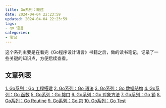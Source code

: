```yaml
---
title: Go系列：概述
date: 2024-04-04 22:23:59
updated: 2024-04-04 22:23:59
tags:
- go 语言
categories: 
- 笔记
---
```


这个系列主要是在看完《Go程序设计语言》书籍之后，做的读书笔记，记录了一些关键的知识点，方便后续查看。

<!-- more -->

## 文章列表

[1. Go系列：Go 工程搭建][1]
[2. Go系列：Go 语法][2]
[3. Go系列：Go 数据结构][3]
[4. Go系列：Go 函数][4]
[5. Go系列：Go 接口][5]
[6. Go系列：Go 对象方法][6]
[7. Go系列：Go 锁][7]
[8. Go系列：Go Routine][8]
[9. Go系列：Go 包][9]
[10. Go系列：Go Test][10]

[1]:https://zhangxt.top/2024/04/12/go-project/
[2]:https://zhangxt.top/2024/06/10/go-syntax/
[3]:https://zhangxt.top/2024/06/10/go-data-structures/
[4]:https://zhangxt.top/2024/06/10/go-functions/
[5]:https://zhangxt.top/2024/06/13/go-interface/
[6]:https://zhangxt.top/2024/06/13/go-object-method/
[7]:https://zhangxt.top/2024/06/13/go-lock/
[8]:https://zhangxt.top/2024/06/13/go-routine/
[9]:https://zhangxt.top/2024/06/13/go-package/
[10]:https://zhangxt.top/2024/06/13/go-test/

